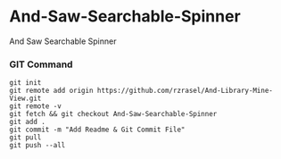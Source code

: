 # And-Saw-Searchable-Spinner
And Saw Searchable Spinner

### GIT Command
```git_command
git init
git remote add origin https://github.com/rzrasel/And-Library-Mine-View.git
git remote -v
git fetch && git checkout And-Saw-Searchable-Spinner
git add .
git commit -m "Add Readme & Git Commit File"
git pull
git push --all
```